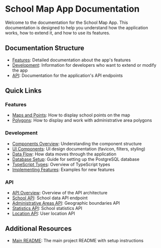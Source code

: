 # School Map App Documentation

Welcome to the documentation for the School Map App. This documentation is designed to help you understand how the application works, how to extend it, and how to use its features.

## Documentation Structure

- [Features](./features/README.md): Detailed documentation about the app's features
- [Development](./development/README.md): Information for developers who want to extend or modify the app
- [API](./api/README.md): Documentation for the application's API endpoints

## Quick Links

### Features

- [Maps and Points](./features/maps-and-points.md): How to display school points on the map
- [Polygons](./features/polygons.md): How to display and work with administrative area polygons

### Development

- [Components Overview](./development/components.md): Understanding the component structure
- [UI Components](./development/ui-components.md): UI design documentation (favicon, filters, styling)
- [Data Flow](./development/data-flow.md): How data moves through the application
- [Database Setup](./development/database-setup.md): Guide for setting up the PostgreSQL database
- [TypeScript Types](./development/typescript-types.md): Overview of TypeScript types
- [Implementing Features](./development/implementing-features.md): Examples for new features

### API

- [API Overview](./api/overview.md): Overview of the API architecture
- [School API](./api/endpoints/sekolah.md): School data API endpoint
- [Administrative Areas API](./api/endpoints/kelurahan.md): Geographic boundaries API
- [Statistics API](./api/endpoints/kelurahan-stats.md): School statistics API
- [Location API](./api/endpoints/location.md): User location API

## Additional Resources

- [Main README](../README.md): The main project README with setup instructions
